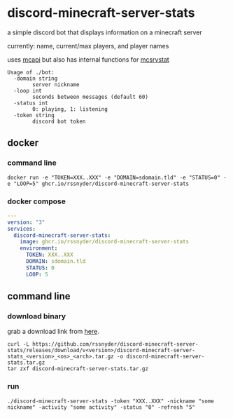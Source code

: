 # discord-minecraft-server-stats

a simple discord bot that displays information on a minecraft server

currently: name, current/max players, and player names

uses [mcapi](https://mcapi.us) but also has internal functions for [mcsrvstat](https://api.mcsrvstat.us/)

```text
Usage of ./bot:
  -domain string
        server nickname
  -loop int
        seconds between messages (default 60)
  -status int
        0: playing, 1: listening
  -token string
        discord bot token
```

## docker

### command line

```shell
docker run -e "TOKEN=XXX..XXX" -e "DOMAIN=sdomain.tld" -e "STATUS=0" -e "LOOP=5" ghcr.io/rssnyder/discord-minecraft-server-stats
```

### docker compose

```yaml
---
version: "3"
services:
  discord-minecraft-server-stats:
    image: ghcr.io/rssnyder/discord-minecraft-server-stats
    environment:
      TOKEN: XXX..XXX
      DOMAIN: sdomain.tld
      STATUS: 0
      LOOP: 5
```

## command line

### download binary

grab a download link from [here](https://github.com/rssnyder/discord-minecraft-server-stats/releases).
```shell
curl -L https://github.com/rssnyder/discord-minecraft-server-stats/releases/download/v<version>/discord-minecraft-server-stats_<version>_<os>_<arch>.tar.gz -o discord-minecraft-server-stats.tar.gz
tar zxf discord-minecraft-server-stats.tar.gz
```

### run

```shell
./discord-minecraft-server-stats -token "XXX..XXX" -nickname "some nickname" -activity "some activity" -status "0" -refresh "5"
```

